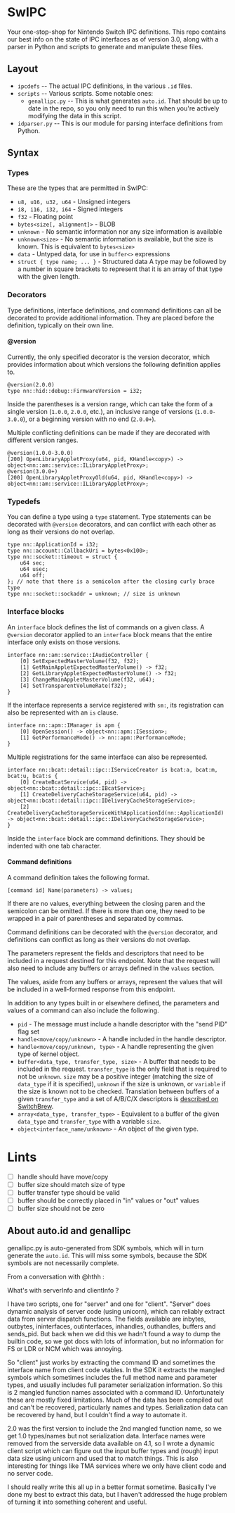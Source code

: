 SwIPC
=====

Your one-stop-shop for Nintendo Switch IPC definitions.  This repo contains our best info on the state of IPC interfaces as of version 3.0, along with a parser in Python and scripts to generate and manipulate these files.

Layout
------

- `ipcdefs` -- The actual IPC definitions, in the various `.id` files.
- `scripts` -- Various scripts.  Some notable ones:
	- `genallipc.py` -- This is what generates `auto.id`.  That should be up to date in the repo, so you only need to run this when you're actively modifying the data in this script.
- `idparser.py` -- This is our module for parsing interface definitions from Python.

Syntax
------

### Types

These are the types that are permitted in SwIPC:
- `u8, u16, u32, u64` - Unsigned integers
- `i8, i16, i32, i64` - Signed integers
- `f32` - Floating point
- `bytes<size[, alignment]>` - BLOB
- `unknown` - No semantic information nor any size information is available
- `unknown<size>` - No semantic information is available, but the size is known. This is equivalent to `bytes<size>`
- `data` - Untyped data, for use in `buffer<>` expressions
- `struct { type name; ... }` - Structured data
A type may be followed by a number in square brackets to represent that it is an array of that type with the given length.

### Decorators

Type definitions, interface definitions, and command definitions can all be decorated to provide additional information. They are placed before the definition, typically on their own line.

#### @version

Currently, the only specified decorator is the version decorator, which provides information about which versions the following definition applies to.

```
@version(2.0.0)
type nn::hid::debug::FirmwareVersion = i32;
```

Inside the parentheses is a version range, which can take the form of a single version (`1.0.0`, `2.0.0`, etc.), an inclusive range of versions (`1.0.0-3.0.0`), or a beginning version with no end (`2.0.0+`).

Multiple conflicting definitions can be made if they are decorated with different version ranges.

```
@version(1.0.0-3.0.0)
[200] OpenLibraryAppletProxy(u64, pid, KHandle<copy>) -> object<nn::am::service::ILibraryAppletProxy>;
@version(3.0.0+)
[200] OpenLibraryAppletProxyOld(u64, pid, KHandle<copy>) -> object<nn::am::service::ILibraryAppletProxy>;
```

### Typedefs

You can define a type using a `type` statement. Type statements can be decorated with `@version` decorators, and can conflict with each other as long as their versions do not overlap.
```
type nn::ApplicationId = i32;
type nn::account::CallbackUri = bytes<0x100>;
type nn::socket::timeout = struct {
	u64 sec;
	u64 usec;
	u64 off;
}; // note that there is a semicolon after the closing curly brace
type 
type nn::socket::sockaddr = unknown; // size is unknown
```

### Interface blocks

An `interface` block defines the list of commands on a given class. A `@version` decorator applied to an `interface` block means that the entire interface only exists on those versions.
```
interface nn::am::service::IAudioController {
	[0] SetExpectedMasterVolume(f32, f32);
	[1] GetMainAppletExpectedMasterVolume() -> f32;
	[2] GetLibraryAppletExpectedMasterVolume() -> f32;
	[3] ChangeMainAppletMasterVolume(f32, u64);
	[4] SetTransparentVolumeRate(f32);
}
```
If the interface represents a service registered with `sm:`, its registration can also be represented with an `is` clause.
```
interface nn::apm::IManager is apm {
	[0] OpenSession() -> object<nn::apm::ISession>;
	[1] GetPerformanceMode() -> nn::apm::PerformanceMode;
}
```
Multiple registrations for the same interface can also be represented.
```
interface nn::bcat::detail::ipc::IServiceCreator is bcat:a, bcat:m, bcat:u, bcat:s {
	[0] CreateBcatService(u64, pid) -> object<nn::bcat::detail::ipc::IBcatService>;
	[1] CreateDeliveryCacheStorageService(u64, pid) -> object<nn::bcat::detail::ipc::IDeliveryCacheStorageService>;
	[2] CreateDeliveryCacheStorageServiceWithApplicationId(nn::ApplicationId) -> object<nn::bcat::detail::ipc::IDeliveryCacheStorageService>;
}
```

Inside the `interface` block are command definitions. They should be indented with one tab character.

#### Command definitions

A command definition takes the following format.
```
[command id] Name(parameters) -> values;
```
If there are no values, everything between the closing paren and the semicolon can be omitted. If there is more than one, they need to be wrapped in a pair of parentheses and separated by commas.

Command definitions can be decorated with the `@version` decorator, and definitions can conflict as long as their versions do not overlap.

The parameters represent the fields and descriptors that need to be included in a request destined for this endpoint. Note that the request will also need to include any buffers or arrays defined in the `values` section.

The values, aside from any buffers or arrays, represent the values that will be included in a well-formed response from this endpoint.

In addition to any types built in or elsewhere defined, the parameters and values of a command can also include the following.
- `pid` - The message must include a handle descriptor with the "send PID" flag set
- `handle<move/copy/unknown>` - A handle included in the handle descriptor.
- `handle<move/copy/unknown, type>` - A handle representing the given type of kernel object.
- `buffer<data_type, transfer_type, size>` - A buffer that needs to be included in the request. `transfer_type` is the only field that is required to not be `unknown`. `size` may be a positive integer (matching the size of `data_type` if it is specified), `unknown` if the size is unknown, or `variable` if the size is known not to be checked. Translation between buffers of a given `transfer_type` and a set of A/B/C/X descriptors is [described on SwitchBrew](http://switchbrew.org/index.php?title=IPC_Marshalling#Official_marshalling_code).
- `array<data_type, transfer_type>` - Equivalent to a buffer of the given `data_type` and `transfer_type` with a variable `size`.
- `object<interface_name/unknown>` - An object of the given type.

# Lints

- [ ] handle should have move/copy
- [ ] buffer size should match size of type
- [ ] buffer transfer type should be valid
- [ ] buffer should be correctly placed in "in" values or "out" values
- [ ] buffer size should not be zero

About auto.id and genallipc
---------------------------

genallipc.py is auto-generated from SDK symbols, which will in turn generate the `auto.id`. This will miss some symbols, because the SDK symbols are not necessarily complete.

From a conversation with @hthh :

What's with serverInfo and clientInfo ?

I have two scripts, one for "server" and one for "client".  "Server" does dynamic analysis of server code (using unicorn), which can reliably extract data from server dispatch functions. The fields available are inbytes, outbytes, ininterfaces, outinterfaces, inhandles, outhandles, buffers and sends_pid. But back when we did this we hadn't found a way to dump the builtin code, so we got docs with lots of information, but no information for FS or LDR or NCM which was annoying.

So "client" just works by extracting the command ID and sometimes the interface name from client code vtables. In the SDK it extracts the mangled symbols which sometimes includes the full method name and parameter types, and usually includes full parameter serialization information. So this is 2 mangled function names associated with a command ID. Unfortunately these are mostly fixed limitations. Much of the data has been compiled out and can't be recovered, particularly names and types. Serialization data can be recovered by hand, but I couldn't find a way to automate it.

2.0 was the first version to include the 2nd mangled function name, so we get 1.0 types/names but not serialization data. Interface names were removed from the serverside data available on 4.1, so I wrote a dynamic client script which can figure out the input buffer types and (rough) input data size using unicorn and used that to match things. This is also interesting for things like TMA services where we only have client code and no server code.

I should really write this all up in a better format sometime. Basically I've done my best to extract this data, but I haven't addressed the huge problem of turning it into something coherent and useful.
